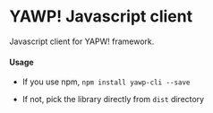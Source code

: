 YAWP! Javascript client
=======================

Javascript client for YAPW! framework.

#### Usage

- If you use npm, `npm install yawp-cli --save`

- If not, pick the library directly from `dist` directory 
